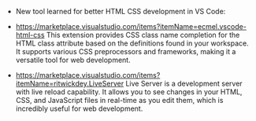 - New tool learned for better HTML CSS development in VS Code:
- https://marketplace.visualstudio.com/items?itemName=ecmel.vscode-html-css
  This extension provides CSS class name completion for the HTML class attribute based on the definitions found in your workspace. It supports various CSS preprocessors and frameworks, making it a versatile tool for web development.

- https://marketplace.visualstudio.com/items?itemName=ritwickdey.LiveServer
  Live Server is a development server with live reload capability. It allows you to see changes in your HTML, CSS, and JavaScript files in real-time as you edit them, which is incredibly useful for web development.
